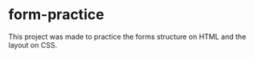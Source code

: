 # form-practice
This project was made to practice the forms structure on HTML and the layout on CSS.
